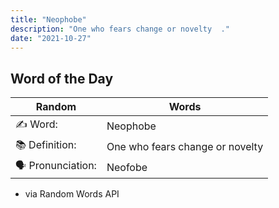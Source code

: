```yaml
---
title: "Neophobe"
description: "One who fears change or novelty  ."
date: "2021-10-27"
---
```


## Word of the Day

| Random           | Words                           |
| ---------------- | ------------------------------- |
| ✍️ Word:         | Neophobe                        |
| 📚 Definition:   | One who fears change or novelty |
| 🗣 Pronunciation: | Neofobe                         |

- via Random Words API
